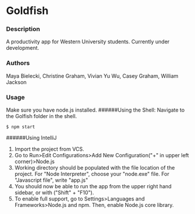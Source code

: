 # Goldfish
### Description
A productivity app for Western University students. Currently under development.
### Authors 
Maya Bielecki, Christine Graham, Vivian Yu Wu, 
Casey Graham, William Jackson 
### Usage 
Make sure you have node.js installed.
######Using the Shell:
Navigate to the Golfish folder in the shell.
```
$ npm start
```
######Using IntelliJ
1. Import the project from VCS.<br>
2. Go to Run>Edit Configurations>Add New Configuration("+" in upper left corner)>Node.js <br>
3. Working directory should be populated with the file location of the project.
For "Node Interpreter", choose your "node.exe" file. 
For "Javascript file", write "app.js"
4. You should now be able to run the app from the upper right hand sidebar, or with ("Shift" + "F10").
5. To enable full support, go to Settings>Languages and Frameworks>Node.js and 
npm. Then, enable Node.js core library.